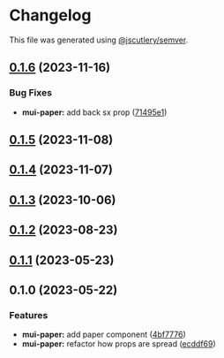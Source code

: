 # Changelog

This file was generated using [@jscutlery/semver](https://github.com/jscutlery/semver).

## [0.1.6](https://github.com/Availity/element/compare/@availity/mui-paper@0.1.5...@availity/mui-paper@0.1.6) (2023-11-16)


### Bug Fixes

* **mui-paper:** add back sx prop ([71495e1](https://github.com/Availity/element/commit/71495e1855ddfcc5f7c5c7f4bb2c98fbe37d5252))

## [0.1.5](https://github.com/Availity/element/compare/@availity/mui-paper@0.1.4...@availity/mui-paper@0.1.5) (2023-11-08)

## [0.1.4](https://github.com/Availity/element/compare/@availity/mui-paper@0.1.3...@availity/mui-paper@0.1.4) (2023-11-07)

## [0.1.3](https://github.com/Availity/element/compare/@availity/mui-paper@0.1.2...@availity/mui-paper@0.1.3) (2023-10-06)

## [0.1.2](https://github.com/Availity/element/compare/@availity/mui-paper@0.1.1...@availity/mui-paper@0.1.2) (2023-08-23)

## [0.1.1](https://github.com/Availity/element/compare/@availity/mui-paper@0.1.0...@availity/mui-paper@0.1.1) (2023-05-23)

## 0.1.0 (2023-05-22)

### Features

- **mui-paper:** add paper component ([4bf7776](https://github.com/Availity/element/commit/4bf7776a0f19e3566983e176901233a6292fa745))
- **mui-paper:** refactor how props are spread ([ecddf69](https://github.com/Availity/element/commit/ecddf6908fdb69418705cb854aa84c419de3ee55))
